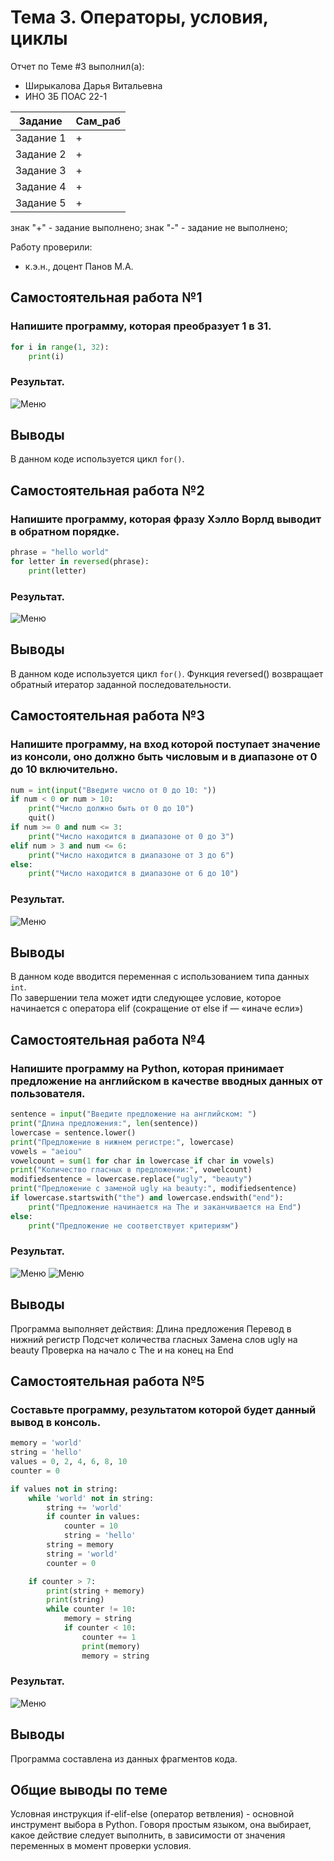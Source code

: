 # Тема 3. Операторы, условия, циклы 
Отчет по Теме #3 выполнил(а):
- Ширыкалова Дарья Витальевна
- ИНО ЗБ ПОАС 22-1

| Задание | Сам_раб |
| ------ | ------ |
| Задание 1 | + |
| Задание 2 | + |
| Задание 3 | + |
| Задание 4 | + |
| Задание 5 | + |

знак "+" - задание выполнено; знак "-" - задание не выполнено;

Работу проверили:
- к.э.н., доцент Панов М.А.

## Самостоятельная работа №1
### Напишите программу, которая преобразует 1 в 31.

```python
for i in range(1, 32):
    print(i)
```
### Результат.
![Меню](https://github.com/Davishir/Software_engineering/blob/Tema_3/img/tema_3/Capture001.png)

## Выводы

В данном коде используется цикл `for()`.  

## Самостоятельная работа №2
### Напишите программу, которая фразу Хэлло Ворлд выводит в обратном порядке.

```python
phrase = "hello world"
for letter in reversed(phrase):
    print(letter)

```
### Результат.
![Меню](https://github.com/Davishir/Software_engineering/blob/Tema_3/img/tema_3/Capture002.png)

## Выводы

В данном коде используется цикл `for()`. Функция reversed() возвращает обратный итератор заданной последовательности. 
  
## Самостоятельная работа №3
### Напишите программу, на вход которой поступает значение из консоли, оно должно быть числовым и в диапазоне от 0 до 10 включительно.

```python
num = int(input("Введите число от 0 до 10: "))
if num < 0 or num > 10:
    print("Число должно быть от 0 до 10")
    quit()
if num >= 0 and num <= 3:
    print("Число находится в диапазоне от 0 до 3")
elif num > 3 and num <= 6:
    print("Число находится в диапазоне от 3 до 6")
else:
    print("Число находится в диапазоне от 6 до 10")
```
### Результат.
![Меню](https://github.com/Davishir/Software_engineering/blob/Tema_3/img/tema_3/Capture003.png)

## Выводы

В данном коде вводится переменная с использованием типа данных `int`.  
По завершении тела может идти следующее условие, которое начинается с оператора elif (сокращение от else if — «иначе если»)
  
## Самостоятельная работа №4
### Напишите программу на Python, которая принимает предложение на английском  в качестве вводных данных от пользователя.

```python
sentence = input("Введите предложение на английском: ")
print("Длина предложения:", len(sentence))
lowercase = sentence.lower()
print("Предложение в нижнем регистре:", lowercase)
vowels = "aeiou"
vowelcount = sum(1 for char in lowercase if char in vowels)
print("Количество гласных в предложении:", vowelcount)
modifiedsentence = lowercase.replace("ugly", "beauty")
print("Предложение с заменой ugly на beauty:", modifiedsentence)
if lowercase.startswith("the") and lowercase.endswith("end"):
    print("Предложение начинается на The и заканчивается на End")
else:
    print("Предложение не соответствует критериям")

```
### Результат.
![Меню](https://github.com/Davishir/Software_engineering/blob/Tema_3/img/tema_3/Capture041.png)
![Меню](https://github.com/Davishir/Software_engineering/blob/Tema_3/img/tema_3/Capture042.png)

## Выводы
Программа выполняет действия:
 Длина предложения
 Перевод в нижний регистр
 Подсчет количества гласных
 Замена слов ugly на beauty
 Проверка на начало с The и на конец на End


  
## Самостоятельная работа №5
### Составьте программу, результатом которой будет данный вывод в консоль.

```python
memory = 'world'
string = 'hello'
values = 0, 2, 4, 6, 8, 10
counter = 0

if values not in string:
    while 'world' not in string:
        string += 'world'
        if counter in values:
            counter = 10
            string = 'hello'
        string = memory
        string = 'world'
        counter = 0

    if counter > 7:
        print(string + memory)
        print(string)
        while counter != 10:
            memory = string
            if counter < 10:
                counter += 1
                print(memory)
                memory = string

```
### Результат.
![Меню](https://github.com/Davishir/Software_engineering/blob/main/img/tema_2/Capture005.png)

## Выводы

Программа составлена из данных фрагментов кода.
  
## Общие выводы по теме
Условная инструкция if-elif-else (оператор ветвления) - основной инструмент выбора в Python. 
Говоря простым языком, она выбирает, какое действие следует выполнить, в зависимости от значения переменных в момент проверки условия.
